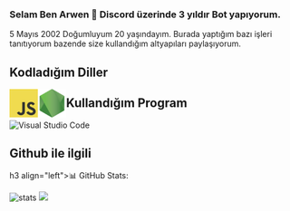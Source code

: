 ### Selam Ben Arwen 👋 Discord üzerinde 3 yıldır Bot yapıyorum.
5 Mayıs 2002 Doğumluyum 20 yaşındayım.
Burada yaptığım bazı işleri tanıtıyorum bazende size kullandığım altyapıları paylaşıyorum.

## Kodladığım Diller
<img src="https://raw.githubusercontent.com/github/explore/80688e429a7d4ef2fca1e82350fe8e3517d3494d/topics/javascript/javascript.png" width="50" height="50" align="left"> <img src="https://raw.githubusercontent.com/github/explore/80688e429a7d4ef2fca1e82350fe8e3517d3494d/topics/nodejs/nodejs.png" width="50" height="50" align="left">

## Kullandığım Program
![Visual Studio Code](https://img.shields.io/badge/-Visual%20Studio%20Code-05122A?style=flat&logo=visual-studio-code&logoColor=007ACC)&nbsp;

## Github ile ilgili
h3 align="left">:bar_chart: GitHub Stats:</h3>

<p align="left">

   <img src="https://github-readme-stats.vercel.app/api?username=arwenjs&count_private=true&show_icons=true&theme=dark&hide_border=true" width="%100" height="150px" alt="stats" />

<img src="https://github-profile-trophy.vercel.app/?username=arwenjs&theme=radical" />

</p>
